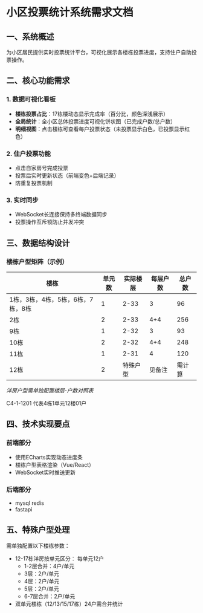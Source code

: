# 小区投票统计系统需求文档

## 一、系统概述
为小区居民提供实时投票统计平台，可视化展示各楼栋投票进度，支持住户自助投票操作。

## 二、核心功能需求

### 1. 数据可视化看板
- **楼栋投票占比**：17栋楼动态显示完成率（百分比，颜色深浅展示）
- **全局统计**：全小区总体投票进度可视化饼状图（已完成户数/总户数）
- **明细视图**：点击楼栋可查看每户投票状态（未投票显示白色，已投票显示红色）

### 2. 住户投票功能
- 点击自家房号完成投票
- 投票后实时更新状态（前端变色+后端记录）
- 防重复投票机制

### 3. 实时同步
- WebSocket长连接保持多终端数据同步
- 投票操作互斥锁防止并发冲突

## 三、数据结构设计

### 楼栋户型矩阵（示例）
| 楼栋                              | 单元数 | 实际楼层 | 每层户数 | 总户数 |
| --------------------------------- | ------ | -------- | -------- | ------ |
| 1栋，3栋，4栋，5栋，6栋，7栋，8栋 | 1      | 2-33     | 3        | 96     |
| 2栋                               | 2      | 2-33     | 4+4      | 256    |
| 9栋                               | 1      | 2-32     | 3        | 93     |
| 10栋                              | 2      | 2-32     | 4+4      | 248    |
| 11栋                              | 1      | 2-31     | 4        | 120    |
| 12栋                              | 2      | 特殊户型 | 见备注   | 需计算 |

*洋房户型需单独配置楼层-户数对照表*

C4-1-1201 代表4栋1单元12楼01户



## 四、技术实现要点

### 前端部分
- 使用ECharts实现动态进度条
- 楼栋户型表格渲染（Vue/React）
- WebSocket实时推送更新

### 后端部分

- mysql redis 
- fastapi 



## 五、特殊户型处理

需单独配置以下楼栋参数：

- 12-17栋洋房按单元区分： 每单元12户
  - 1-2层合并：4户/单元
  - 3层：2户/单元
  - 4层：2户/单元
  - 5层：2户/单元
  - 6-7层合并：2户/单元
- 双单元楼栋（12/13/15/17栋）24户需合并统计